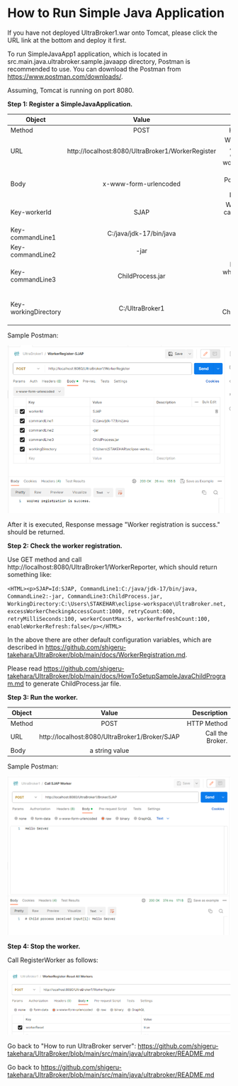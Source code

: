 # How to Run Simple Java Application

If you have not deployed UltraBroker1.war onto Tomcat, please click the URL link at the bottom and deploy it first.

To run SimpleJavaApp1 application, which is located in src.main.java.ultrabroker.sample.javaapp directory, Postman is recommended to use. You can download the Postman from https://www.postman.com/downloads/.

Assuming, Tomcat is running on port 8080.

**Step 1: Register a SimpleJavaApplication.**

| Object        | Value           | Description  |
| ------------- |:-------------:| -----:|
| Method      | POST | HTTP Method |
| URL      | http://localhost:8080/UltraBroker1/WorkerRegister      |   WorkerRegister API where we can register a worker process. |
| Body | x-www-form-urlencoded      |    It's a type of Post Content (It will be Key/Vaue pair |
| Key-workerId | SJAP | Worker ID (You can choose any word) |
| Key-commandLine1 | C:/java/jdk-17/bin/java | It's Java.exe. |
| Key-commandLine2 | -jar | one of run parameters |
| Key-commandLine3 | ChildProcess.jar |Runnable Jar, which is located in the root directory. |
| Key-workingDirectory | C:/UltraBroker1 | The directory where ChildProcess.jar file is located|

Sample Postman:

![alt text](https://github.com/shigeru-takehara/UltraBroker/blob/main/images/Postman-WorkerRegister-SJAP.PNG "WorkerRegister Postman")

After it is executed, Response message "Worker registration is success." should be returned.

**Step 2: Check the worker registration.**

Use GET method and call http://localhost:8080/UltraBroker1/WorkerReporter, which should return something like:

`<HTML><p>SJAP=Id:SJAP, CommandLine1:C:/java/jdk-17/bin/java, CommandLine2:-jar, CommandLine3:ChildProcess.jar, WorkingDirectory:C:\Users\STAKEHAR\eclipse-workspace\UltraBroker.net, excessWorkerCheckingAccessCount:1000, retryCount:600, retryMilliSeconds:100, workerCountMax:5, workerRefreshCount:100, enableWorkerRefresh:false</p></HTML>`

In the above there are other default configuration variables, which are described in https://github.com/shigeru-takehara/UltraBroker/blob/main/docs/WorkerRegistration.md.

Please read https://github.com/shigeru-takehara/UltraBroker/blob/main/docs/HowToSetupSampleJavaChildProgram.md to generate ChildProcess.jar file.

**Step 3: Run the worker.**

| Object        | Value           | Description  |
| ------------- |:-------------:| -----:|
| Method      | POST | HTTP Method |
| URL      | http://localhost:8080/UltraBroker1/Broker/SJAP      |   Call the Broker. |
| Body | a string value      |     |

Sample Postman:

![alt text](https://github.com/shigeru-takehara/UltraBroker/blob/main/images/Postman-Broker-SJAP.PNG "Calling Broker Postman")


**Step 4: Stop the worker.**

Call RegisterWorker as follows:

![alt text](https://github.com/shigeru-takehara/UltraBroker/blob/main/images/Postman-WorkerRegister-Stop.PNG "WorkerRegister Stop Postman")


Go back to "How to run UltraBroker server": https://github.com/shigeru-takehara/UltraBroker/blob/main/src/main/java/ultrabroker/README.md

Go back to https://github.com/shigeru-takehara/UltraBroker/blob/main/src/main/java/ultrabroker/README.md
